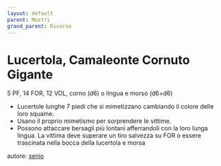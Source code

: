 ```yaml
---
layout: default
parent: Mostri
grand_parent: Risorse
---
```


# Lucertola, Camaleonte Cornuto Gigante
5 PF, 14 FOR, 12 VOL, corno (d6) o lingua e morso (d6+d6)
- Lucertole lunghe 7 piedi che si mimetizzano cambiando il colore delle loro squame.
- Usano il proprio mimetismo per sorprendere le vittime.
- Possono attaccare bersagli più lontani afferrandoli con la loro lunga lingua. La vittima deve superare un tiro salvezza su FOR o essere trascinata nella bocca della lucertola e morsa

autore: [xenio](https://xenioinabottle.blogspot.com)
